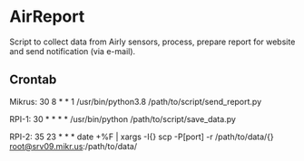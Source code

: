 # AirReport
Script to collect data from Airly sensors, process, prepare report for website and send notification (via e-mail).

## Crontab
Mikrus: 30 8 * * 1 /usr/bin/python3.8 /path/to/script/send_report.py

RPI-1: 30 * * * * /usr/bin/python /path/to/script/save_data.py

RPI-2: 35 23 * * * date +\%F | xargs -I{} scp -P[port] -r /path/to/data/{} root@srv09.mikr.us:/path/to/data/
